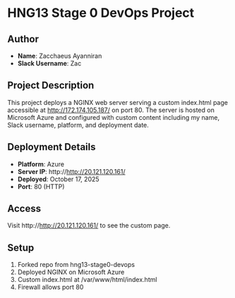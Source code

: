# HNG13 Stage 0 DevOps Project

## Author
- **Name**: Zacchaeus Ayanniran
- **Slack Username**: Zac

## Project Description
This project deploys a NGINX web server serving a custom index.html page accessible at http://172.174.105.187/ on port 80. The server is hosted on Microsoft Azure and configured with custom content including my name, Slack username, platform, and deployment date.

## Deployment Details
- **Platform**: Azure
- **Server IP**: http://http://20.121.120.161/
- **Deployed**: October 17, 2025
- **Port**: 80 (HTTP)

## Access
Visit http://http://20.121.120.161/ to see the custom page.

## Setup
1. Forked repo from hng13-stage0-devops
2. Deployed NGINX on Microsoft Azure
3. Custom index.html at /var/www/html/index.html
4. Firewall allows port 80
